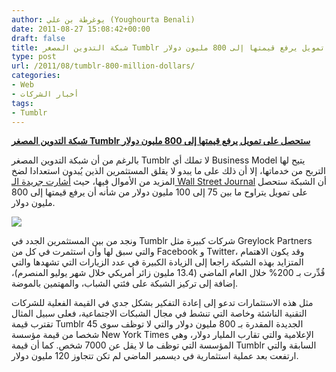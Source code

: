 ```yaml
---
author: يوغرطة بن علي (Youghourta Benali)
date: 2011-08-27 15:08:42+00:00
draft: false
title: شبكة التدوين المصغر Tumblr ستحصل على تمويل يرفع قيمتها إلى 800 مليون دولار
type: post
url: /2011/08/tumblr-800-million-dollars/
categories:
- Web
- أخبار الشركات
tags:
- Tumblr
---
```


[**شبكة التدوين المصغر Tumblr ستحصل على تمويل يرفع قيمتها إلى 800 مليون دولار**](https://www.it-scoop.com/2011/08/tumblr-800-million-dollars/)




بالرغم من أن شبكة التدوين المصغر Tumblr لا تملك أي Business Model يتيح لها التربح من خدماتها، إلا أن ذلك على ما يبدو لا يقلق المستثمرين الذين يُبدون استعدادا لضخ المزيد من الأموال فيها، حيث [أشارت جريدة الـ Wall Street Journal](http://online.wsj.com/article/SB10001424053111904009304576530920265948358.html) أن الشبكة ستحصل على تمويل يتراوح ما بين 75 إلى 100 مليون دولار من شأنه أن يرفع قيمتها إلى 800 مليون دولار.




[![](https://www.it-scoop.com/wp-content/uploads/2011/08/tumblr-logo.png)
](https://www.it-scoop.com/2011/08/tumblr-800-million-dollars/)




ونجد من بين المستثمرين الجدد في Tumblr شركات كبيرة مثل Greylock Partners والتي سبق لها وأن استثمرت في كل من Facebook و Twitter، وقد يكون الاهتمام المتزايد بهذه الشبكة راجعا إلى الزيادة الكبيرة في عدد الزيارات التي تشهدها والتي قُدِّرت بـ 200% خلال العام الماضي (13.4 مليون زائر أمريكي خلال شهر يوليو المنصرم)، إضافة إلى تركيز الشبكة على فئتي الشباب، والمهتمين بالموضة.




مثل هذه الاستثمارات تدعو إلى إعادة التفكير بشكل جدي في القيمة الفعلية للشركات التقنية الناشئة وخاصة التي تنشط في مجال الشبكات الاجتماعية، فعلى سبيل المثال تقترب قيمة Tumblr الجديدة المقدرة بـ 800 مليون دولار والتي لا توظف سوى 45 شخصا من قيمة مؤسسة New York Times الإعلامية والتي تقارب المليار دولار، وهي المؤسسة التي توظف ما لا يقل عن 7000 شخص. كما أن قيمة Tumblr السابقة والتي ارتفعت بعد عملية استثمارية في ديسمبر الماضي لم تكن تتجاوز 120 مليون دولار.
